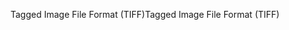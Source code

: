 <span data-ttu-id="7dc40-101">Tagged Image File Format (TIFF)</span><span class="sxs-lookup"><span data-stu-id="7dc40-101">Tagged Image File Format (TIFF)</span></span>